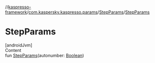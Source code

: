 //[kaspresso-framework](../../index.md)/[com.kaspersky.kaspresso.params](../index.md)/[StepParams](index.md)/[StepParams](-step-params.md)



# StepParams  
[androidJvm]  
Content  
fun [StepParams](-step-params.md)(autonumber: [Boolean](https://kotlinlang.org/api/latest/jvm/stdlib/kotlin/-boolean/index.html))  



